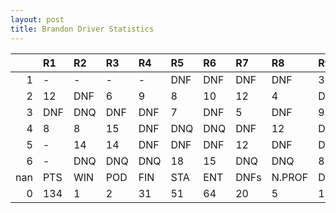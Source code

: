 ```yaml
---
layout: post 
title: Brandon Driver Statistics
--- 
```


|     | R1   | R2   | R3   | R4   | R5   | R6   | R7   | R8     | R9   | R10   | R11   | R12   | Points   | Pos   |
|----:|:-----|:-----|:-----|:-----|:-----|:-----|:-----|:-------|:-----|:------|:------|:------|:---------|:------|
|   1 | -    | -    | -    | -    | DNF  | DNF  | DNF  | DNF    | 3    | 20    | 7     | 1     | 56.0     | 8.0   |
|   2 | 12   | DNF  | 6    | 9    | 8    | 10   | 12   | 4      | DNF  | 15    | 6     | 11    | 28.0     | 15.0  |
|   3 | DNF  | DNQ  | DNF  | DNF  | 7    | DNF  | 5    | DNF    | 9    | DNF   | 5     | 5     | 38.0     | 10.0  |
|   4 | 8    | 8    | 15   | DNF  | DNQ  | DNQ  | DNF  | 12     | DNQ  | DNQ   | DNQ   | 15    | 9.0      | 20.0  |
|   5 | -    | 14   | 14   | DNF  | DNF  | DNF  | 12   | DNF    | DNF  | DNF   | 15    | -     | 0.0      | 31.0  |
|   6 | -    | DNQ  | DNQ  | DNQ  | 18   | 15   | DNQ  | DNQ    | 8    | DNQ   | DNQ   | -     | 3.0      | 26.0  |
| nan | PTS  | WIN  | POD  | FIN  | STA  | ENT  | DNFs | N.PROF | DNQ  | %FIN  | PPR   | BST   | CHA      | RNK   |
|   0 | 134  | 1    | 2    | 31   | 51   | 64   | 20   | 5      | 13   | 60.78 | 2.09  | 1     | 0.0      | 15.0  |
